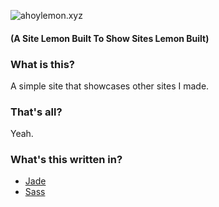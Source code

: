 ![ahoylemon.xyz](http://ahoylemon.xyz/favicon-194x194.png)
#### (A Site Lemon Built To Show Sites Lemon Built)

### What is this?
A simple site that showcases other sites I made.

### That's all?
Yeah.

### What's this written in?
* [Jade](http://jade-lang.com/)
* [Sass](http://sass-lang.com/)